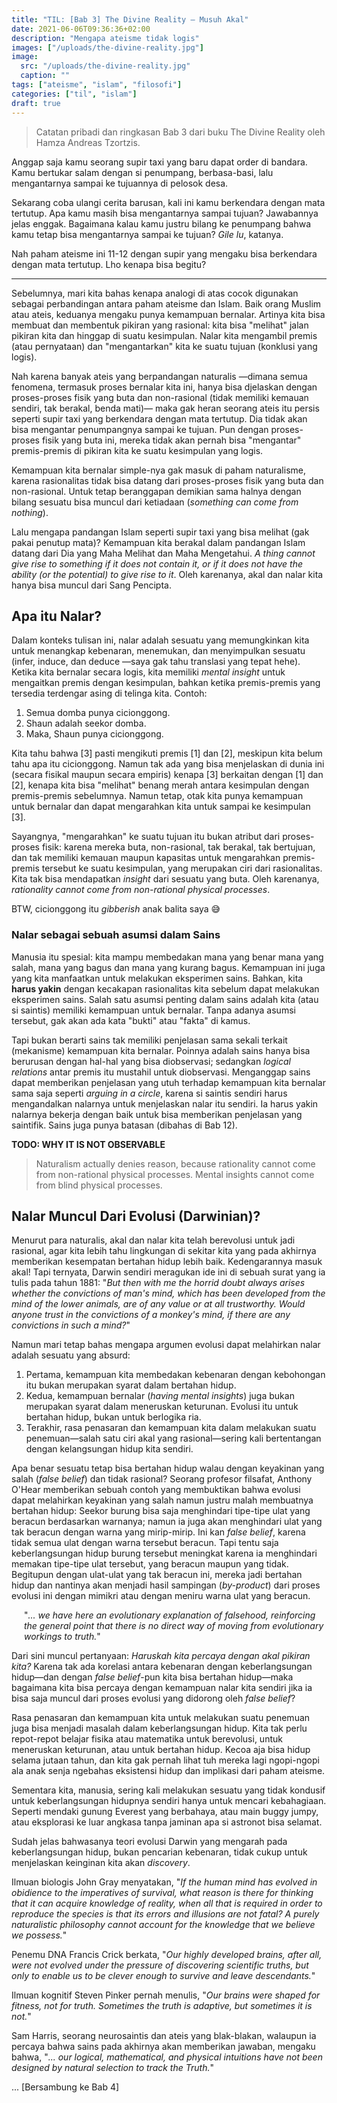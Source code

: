 ```yaml
---
title: "TIL: [Bab 3] The Divine Reality — Musuh Akal"
date: 2021-06-06T09:36:36+02:00
description: "Mengapa ateisme tidak logis"
images: ["/uploads/the-divine-reality.jpg"]
image:
  src: "/uploads/the-divine-reality.jpg"
  caption: ""
tags: ["ateisme", "islam", "filosofi"]
categories: ["til", "islam"]
draft: true
---
```


> Catatan pribadi dan ringkasan Bab 3 dari buku The Divine Reality oleh Hamza Andreas Tzortzis.

Anggap saja kamu seorang supir taxi yang baru dapat order di bandara. Kamu bertukar salam dengan si penumpang, berbasa-basi, lalu mengantarnya sampai ke tujuannya di pelosok desa.

Sekarang coba ulangi cerita barusan, kali ini kamu berkendara dengan mata tertutup. Apa kamu masih bisa mengantarnya sampai tujuan? Jawabannya jelas enggak. Bagaimana kalau kamu justru bilang ke penumpang bahwa kamu tetap bisa mengantarnya sampai ke tujuan? _Gile lu_, katanya.

Nah paham ateisme ini 11-12 dengan supir yang mengaku bisa berkendara dengan mata tertutup. Lho kenapa bisa begitu?

---

Sebelumnya, mari kita bahas kenapa analogi di atas cocok digunakan sebagai perbandingan antara paham ateisme dan Islam. Baik orang Muslim atau ateis, keduanya mengaku punya kemampuan bernalar. Artinya kita bisa membuat dan membentuk pikiran yang rasional: kita bisa "melihat" jalan pikiran kita dan hinggap di suatu kesimpulan. Nalar kita mengambil premis (atau pernyataan) dan "mengantarkan" kita ke suatu tujuan (konklusi yang logis).

Nah karena banyak ateis yang berpandangan naturalis —dimana semua fenomena, termasuk proses bernalar kita ini, hanya bisa djelaskan dengan proses-proses fisik yang buta dan non-rasional (tidak memiliki kemauan sendiri, tak berakal, benda mati)— maka gak heran seorang ateis itu persis seperti supir taxi yang berkendara dengan mata tertutup. Dia tidak akan bisa mengantar penumpangnya sampai ke tujuan. Pun dengan proses-proses fisik yang buta ini, mereka tidak akan pernah bisa "mengantar" premis-premis di pikiran kita ke suatu kesimpulan yang logis.

Kemampuan kita bernalar simple-nya gak masuk di paham naturalisme, karena rasionalitas tidak bisa datang dari proses-proses fisik yang buta dan non-rasional. Untuk tetap beranggapan demikian sama halnya dengan bilang sesuatu bisa muncul dari ketiadaan (_something can come from nothing_).

Lalu mengapa pandangan Islam seperti supir taxi yang bisa melihat (gak pakai penutup mata)? Kemampuan kita berakal dalam pandangan Islam datang dari Dia yang Maha Melihat dan Maha Mengetahui. _A thing cannot give rise to something if it does not contain it, or if it does not have the ability (or the potential) to give rise to it_. Oleh karenanya, akal dan nalar kita hanya bisa muncul dari Sang Pencipta.

## Apa itu Nalar?

Dalam konteks tulisan ini, nalar adalah sesuatu yang memungkinkan kita untuk menangkap kebenaran, menemukan, dan menyimpulkan sesuatu (infer, induce, dan deduce —saya gak tahu translasi yang tepat hehe). Ketika kita bernalar secara logis, kita memiliki _mental insight_ untuk mengaitkan premis dengan kesimpulan, bahkan ketika premis-premis yang tersedia terdengar asing di telinga kita. Contoh:

  1. Semua domba punya cicionggong.
  2. Shaun adalah seekor domba.
  3. Maka, Shaun punya cicionggong.

Kita tahu bahwa [3] pasti mengikuti premis [1] dan [2], meskipun kita belum tahu apa itu cicionggong. Namun tak ada yang bisa menjelaskan di dunia ini (secara fisikal maupun secara empiris) kenapa [3] berkaitan dengan [1] dan [2], kenapa kita bisa "melihat" benang merah antara kesimpulan dengan premis-premis sebelumnya. Namun tetap, otak kita punya kemampuan untuk bernalar dan dapat mengarahkan kita untuk sampai ke kesimpulan [3].

Sayangnya, "mengarahkan" ke suatu tujuan itu bukan atribut dari proses-proses fisik: karena mereka buta, non-rasional, tak berakal, tak bertujuan, dan tak memiliki kemauan maupun kapasitas untuk mengarahkan premis-premis tersebut ke suatu kesimpulan, yang merupakan ciri dari rasionalitas. Kita tak bisa mendapatkan _insight_ dari sesuatu yang buta. Oleh karenanya, _rationality cannot come from non-rational physical processes_.

BTW, cicionggong itu _gibberish_ anak balita saya 😅

### Nalar sebagai sebuah asumsi dalam Sains

Manusia itu spesial: kita mampu membedakan mana yang benar mana yang salah, mana yang bagus dan mana yang kurang bagus. Kemampuan ini juga yang kita manfaatkan untuk melakukan eksperimen sains. Bahkan, kita **harus yakin** dengan kecakapan rasionalitas kita sebelum dapat melakukan eksperimen sains. Salah satu asumsi penting dalam sains adalah kita (atau si saintis) memiliki kemampuan untuk bernalar. Tanpa adanya asumsi tersebut, gak akan ada kata "bukti" atau "fakta" di kamus.

Tapi bukan berarti sains tak memiliki penjelasan sama sekali terkait (mekanisme) kemampuan kita bernalar. Poinnya adalah sains hanya bisa berurusan dengan hal-hal yang bisa diobservasi; sedangkan _logical relations_ antar premis itu mustahil untuk diobservasi. Menganggap sains dapat memberikan penjelasan yang utuh terhadap kemampuan kita bernalar sama saja seperti _arguing in a circle_, karena si saintis sendiri harus mengandalkan nalarnya untuk menjelaskan nalar itu sendiri. Ia harus yakin nalarnya bekerja dengan baik untuk bisa memberikan penjelasan yang saintifik. Sains juga punya batasan (dibahas di Bab 12).

**TODO: WHY IT IS NOT OBSERVABLE**

> Naturalism actually denies reason, because rationality cannot come from non-rational physical processes. Mental insights cannot come from blind physical processes.

## Nalar Muncul Dari Evolusi (Darwinian)?

Menurut para naturalis, akal dan nalar kita telah berevolusi untuk jadi rasional, agar kita lebih tahu lingkungan di sekitar kita yang pada akhirnya memberikan kesempatan bertahan hidup lebih baik. Kedengarannya masuk akal! Tapi ternyata, Darwin sendiri meragukan ide ini di sebuah surat yang ia tulis pada tahun 1881: "_But then with me the horrid doubt always arises whether the convictions of man's mind, which has been developed from the mind of the lower animals, are of any value or at all trustworthy. Would anyone trust in the convictions of a monkey's mind, if there are any convictions in such a mind?_"

Namun mari tetap bahas mengapa argumen evolusi dapat melahirkan nalar adalah sesuatu yang absurd:
1. Pertama, kemampuan kita membedakan kebenaran dengan kebohongan itu bukan merupakan syarat dalam bertahan hidup.
1. Kedua, kemampuan bernalar (_having mental insights_) juga bukan merupakan syarat dalam meneruskan keturunan. Evolusi itu untuk bertahan hidup, bukan untuk berlogika ria.
1. Terakhir, rasa penasaran dan kemampuan kita dalam melakukan suatu penemuan—salah satu ciri akal yang rasional—sering kali bertentangan dengan kelangsungan hidup kita sendiri.

Apa benar sesuatu tetap bisa bertahan hidup walau dengan keyakinan yang salah (_false belief_) dan tidak rasional? Seorang profesor filsafat, Anthony O'Hear memberikan sebuah contoh yang membuktikan bahwa evolusi dapat melahirkan keyakinan yang salah namun justru malah membuatnya bertahan hidup: Seekor burung bisa saja menghindari tipe-tipe ulat yang beracun berdasarkan warnanya; namun ia juga akan menghindari ulat yang tak beracun dengan warna yang mirip-mirip. Ini kan _false belief_, karena tidak semua ulat dengan warna tersebut beracun. Tapi tentu saja keberlangsungan hidup burung tersebut meningkat karena ia menghindari memakan tipe-tipe ulat tersebut, yang beracun maupun yang tidak. Begitupun dengan ulat-ulat yang tak beracun ini, mereka jadi bertahan hidup dan nantinya akan menjadi hasil sampingan (_by-product_) dari proses evolusi ini dengan mimikri atau dengan meniru warna ulat yang beracun.

<div style="margin-left: 20px">

"_... we have here an evolutionary explanation of falsehood, reinforcing the general point that there is no direct way of moving from evolutionary workings to truth._"

</div>

Dari sini muncul pertanyaan: _Haruskah kita percaya dengan akal pikiran kita?_ Karena tak ada korelasi antara kebenaran dengan keberlangsungan hidup—dan dengan _false belief_-pun kita bisa bertahan hidup—maka bagaimana kita bisa percaya dengan kemampuan nalar kita sendiri jika ia bisa saja muncul dari proses evolusi yang didorong oleh _false belief_?

Rasa penasaran dan kemampuan kita untuk melakukan suatu penemuan juga bisa menjadi masalah dalam keberlangsungan hidup. Kita tak perlu repot-repot belajar fisika atau matematika untuk berevolusi, untuk meneruskan keturunan, atau untuk bertahan hidup. Kecoa aja bisa hidup selama jutaan tahun, dan kita gak pernah lihat tuh mereka lagi ngopi-ngopi ala anak senja ngebahas eksistensi hidup dan implikasi dari paham ateisme.

Sementara kita, manusia, sering kali melakukan sesuatu yang tidak kondusif untuk keberlangsungan hidupnya sendiri hanya untuk mencari kebahagiaan. Seperti mendaki gunung Everest yang berbahaya, atau main buggy jumpy, atau eksplorasi ke luar angkasa tanpa jaminan apa si astronot bisa selamat.

Sudah jelas bahwasanya teori evolusi Darwin yang mengarah pada keberlangsungan hidup, bukan pencarian kebenaran, tidak cukup untuk menjelaskan keinginan kita akan _discovery_.

Ilmuan biologis John Gray menyatakan, "_If the human mind has evolved in obidience to the imperatives of survival, what reason is there for thinking that it can acquire knowledge of reality, when all that is required in order to reproduce the species is that its errors and illusions are not fatal? A purely naturalistic philosophy cannot account for the knowledge that we believe we possess._"

Penemu DNA Francis Crick berkata, "_Our highly developed brains, after all, were not evolved under the pressure of discovering scientific truths, but only to enable us to be clever enough to survive and leave descendants._"

Ilmuan kognitif Steven Pinker pernah menulis, "_Our brains were shaped for fitness, not for truth. Sometimes the truth is adaptive, but sometimes it is not._"

Sam Harris, seorang neurosaintis dan ateis yang blak-blakan, walaupun ia percaya bahwa sains pada akhirnya akan memberikan jawaban, mengaku bahwa, "_... our logical, mathematical, and physical intuitions have not been designed by natural selection to track the Truth._"

... [Bersambung ke Bab 4]

<style>
.verse {
  background: #f9f9f9;
  border-radius: 8px;
  margin-bottom: 30px;
  padding: 30px;
}

.rtl {
  text-align: right;
}

.translation > p {
  font-size: 15px;
  margin-bottom: 0;
}
</style>
